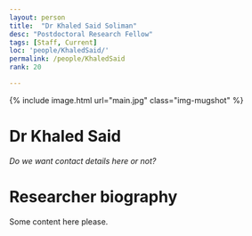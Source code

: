 ```yaml
---
layout: person
title:  "Dr Khaled Said Soliman"
desc: "Postdoctoral Research Fellow"
tags: [Staff, Current]
loc: 'people/KhaledSaid/'
permalink: /people/KhaledSaid
rank: 20

---
```

 
{% include image.html url="main.jpg" class="img-mugshot" %}

<div class="text-center" markdown="1">

# Dr Khaled Said


*Do we want contact details here or not?*



</div>
 
# Researcher biography

Some content here please.